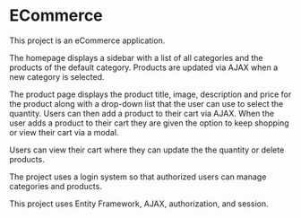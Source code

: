 # ECommerce
This project is an eCommerce application. 

The homepage displays a sidebar with a list of all categories and the products of the default category. 
Products are updated via AJAX when a new category is selected. 

The product page displays the product title, image, description and price for the product along with a drop-down list 
that the user can use to select the quantity. 
Users can then add a product to their cart via AJAX. 
When the user adds a product to their cart they are given the option to keep shopping or view their cart via a modal. 

Users can view their cart where they can update the the quantity or delete products. 

The project uses a login system so that authorized users can manage categories and products. 

This project uses Entity Framework, AJAX, authorization, and session. 
